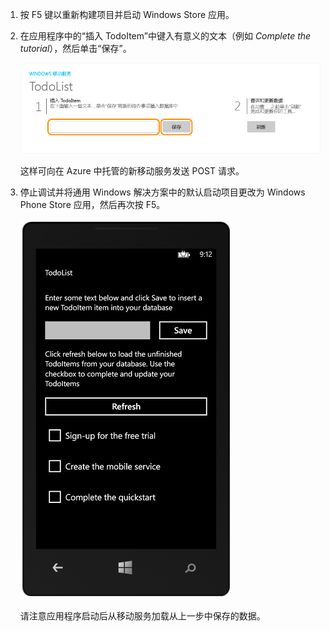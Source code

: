 
1. 按 F5 键以重新构建项目并启动 Windows Store 应用。
2. 在应用程序中的“插入 TodoItem”中键入有意义的文本（例如 *Complete the tutorial*），然后单击“保存”。
   
    ![](./media/mobile-services-windows-universal-test-app/mobile-quickstart-startup.png)
   
    这样可向在 Azure 中托管的新移动服务发送 POST 请求。
3. 停止调试并将通用 Windows 解决方案中的默认启动项目更改为 Windows Phone Store 应用，然后再次按 F5。
   
    ![](./media/mobile-services-windows-universal-test-app/mobile-quickstart-completed-wp8.png)
   
    请注意应用程序启动后从移动服务加载从上一步中保存的数据。

<!---HONumber=AcomDC_0921_2016-->
